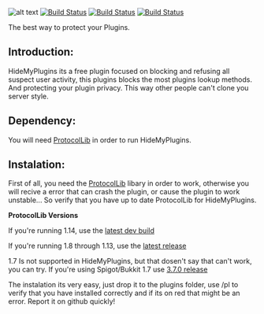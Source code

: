 ![alt text](https://www.spigotmc.org/attachments/logo-png.241364/ "Banner")
[![Build Status](https://hub.gamerexde.pro/jenkins/job/HideMyPlugins/badge/icon)](https://hub.gamerexde.pro/jenkins/job/HideMyPlugins/)
[![Build Status](https://hub.gamerexde.pro/jenkins/job/HideMyPlugins/badge/icon?subject=Discord%20Server&status=Join)](https://discord.gg/RtKQpc9)
[![Build Status](https://hub.gamerexde.pro/jenkins/job/HideMyPlugins/badge/icon?subject=SpigotMC&status=Plugin)](https://www.spigotmc.org/resources/%E2%9C%A6%E2%80%B9hidemyplugins%E2%80%BA%E2%9C%A6.37235/)

The best way to protect your Plugins.

## Introduction:
HideMyPlugins its a free plugin focused on blocking and refusing all suspect user activity, this plugins blocks the most plugins lookup methods. And protecting your plugin privacy. This way other people can't clone you server style.

## Dependency:

You will need  [ProtocolLib](http://bit.ly/1QMmyyW) in order to run HideMyPlugins.


## Instalation:
First of all, you need the [ProtocolLib](https://www.spigotmc.org/resources/protocollib.1997/) libary in order to work, otherwise you will recive a error that can crash the plugin, or cause the plugin to work unstable... So verify that you have up to date ProtocolLib for HideMyPlugins.

**ProtocolLib Versions**

If you're running 1.14, use the [latest dev build](http://ci.dmulloy2.net/job/ProtocolLib%20Gradle/lastStableBuild/)

If you're running 1.8 through 1.13, use the [latest release](https://www.spigotmc.org/resources/protocollib.1997/download?version=241216)

1.7 Is not supported in HideMyPlugins, but that dosen't say that can't work, you can try. If you're using Spigot/Bukkit 1.7 use [3.7.0 release](https://github.com/dmulloy2/ProtocolLib/releases/tag/3.7.0)

The instalation its very easy, just drop it to the plugins folder, use /pl to verify that you have installed correctly and if its on red that might be an error. Report it on github quickly!

